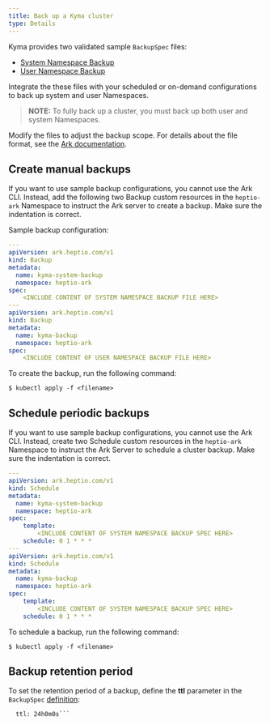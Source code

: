 ```yaml
---
title: Back up a Kyma cluster
type: Details
---
```

Kyma provides two validated sample `BackupSpec` files:

- [System Namespace Backup](./assets/system-backup.yaml)
- [User Namespace Backup](./assets/all-backup.yaml)


Integrate the these files with your scheduled or on-demand configurations to back up system and user Namespaces. 

>**NOTE:** To fully back up a cluster, you must back up both user and system Namespaces. 

Modify the files to adjust the backup scope. For details about the file format, see the [Ark documentation](https://github.com/heptio/velero/blob/master/docs/api-types/backup.md).

## Create manual backups

If you want to use sample backup configurations, you cannot use the Ark CLI. Instead, add the following two Backup custom resources in the `heptio-ark` Namespace to instruct the Ark server to create a backup. Make sure the indentation is correct.

Sample backup configuration:

```yaml
---
apiVersion: ark.heptio.com/v1
kind: Backup
metadata:
  name: kyma-system-backup
  namespace: heptio-ark
spec:
    <INCLUDE CONTENT OF SYSTEM NAMESPACE BACKUP FILE HERE>
---
apiVersion: ark.heptio.com/v1
kind: Backup
metadata:
  name: kyma-backup
  namespace: heptio-ark
spec:
    <INCLUDE CONTENT OF USER NAMESPACE BACKUP FILE HERE>
```

To create the backup, run the following command:

```$ kubectl apply -f <filename>```

## Schedule periodic backups

If you want to use sample backup configurations, you cannot use the Ark CLI. Instead, create two Schedule custom resources in the `heptio-ark` Namespace to instruct the Ark Server to schedule a cluster backup. Make sure the indentation is correct.

```yaml
---
apiVersion: ark.heptio.com/v1
kind: Schedule
metadata:
  name: kyma-system-backup
  namespace: heptio-ark
spec:
    template:
        <INCLUDE CONTENT OF SYSTEM NAMESPACE BACKUP SPEC HERE>
    schedule: 0 1 * * *
---
apiVersion: ark.heptio.com/v1
kind: Schedule
metadata:
  name: kyma-backup
  namespace: heptio-ark
spec:
    template:
        <INCLUDE CONTENT OF SYSTEM NAMESPACE BACKUP SPEC HERE>
    schedule: 0 1 * * *
```

To schedule a backup, run the following command:

```$ kubectl apply -f <filename>```

## Backup retention period

To set the retention period of a backup, define the **ttl** parameter in the `BackupSpec` [definition](https://github.com/heptio/velero/blob/master/docs/api-types/backup.md):

```  # The amount of time before this backup is eligible for garbage collection.
  ttl: 24h0m0s```
